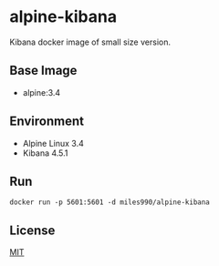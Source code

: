 # alpine-kibana
Kibana docker image of small size version.

## Base Image
- alpine:3.4

## Environment
- Alpine Linux 3.4
- Kibana 4.5.1

## Run
`
docker run -p 5601:5601 -d miles990/alpine-kibana
`
## License

[MIT](http://opensource.org/licenses/MIT)